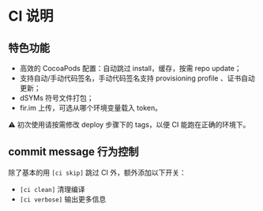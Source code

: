 # CI 说明

## 特色功能

- 高效的 CocoaPods 配置：自动跳过 install，缓存，按需 repo update；
- 支持自动/手动代码签名，手动代码签名支持 provisioning profile 、证书自动更新；
- dSYMs 符号文件打包；
- fir.im 上传，可选从哪个环境变量载入 token。

⚠️ 初次使用请按需修改 deploy 步骤下的 tags，以便 CI 能跑在正确的环境下。

## commit message 行为控制

除了基本的用 `[ci skip]` 跳过 CI 外，额外添加以下开关：

- `[ci clean]` 清理编译
- `[ci verbose]` 输出更多信息
